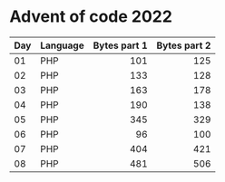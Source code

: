 # Advent of code 2022

| Day | Language | Bytes part 1 | Bytes part 2 |
|-----|----------|-------------:|-------------:|
| 01  | PHP      |          101 |          125 |
| 02  | PHP      |          133 |          128 |
| 03  | PHP      |          163 |          178 |
| 04  | PHP      |          190 |          138 |
| 05  | PHP      |          345 |          329 |
| 06  | PHP      |           96 |          100 |
| 07  | PHP      |          404 |          421 |
| 08  | PHP      |          481 |          506 |
